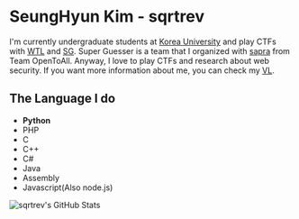 # SeungHyun Kim - sqrtrev

I'm currently undergraduate students at [Korea University](https://korea.edu, "Korea University") and play CTFs with [WTL](https://wrecktheline.com, "Team WreckTheLine") and [SG](https://ctftime.org/team/130817, "Super Guesser"). Super Guesser is a team that I organized with [sapra](https://twitter.com/pwntheweb, "sapra") from Team OpenToAll.
Anyway, I love to play CTFs and research about web security. If you want more information about me, you can check my [VL](https://vuln.live/about, "website").

## The Language I do
- **Python**
- PHP
- C
- C++
- C#
- Java
- Assembly
- Javascript(Also node.js)

![sqrtrev's GitHub Stats](https://github-readme-stats.vercel.app/api?username=sqrtrev&show_icons=true)

<!--
**sqrtrev/sqrtrev** is a ✨ _special_ ✨ repository because its `README.md` (this file) appears on your GitHub profile.

Here are some ideas to get you started:

### Hi there 👋
- 🔭 I’m currently working on ...
- 🌱 I’m currently learning ...
- 👯 I’m looking to collaborate on ...
- 🤔 I’m looking for help with ...
- 💬 Ask me about ...
- 📫 How to reach me: ...
- 😄 Pronouns: ...
- ⚡ Fun fact: ...
-->
